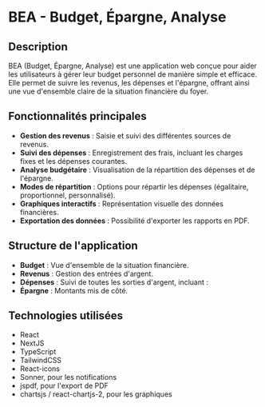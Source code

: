 # BEA - Budget, Épargne, Analyse

## Description

BEA (Budget, Épargne, Analyse) est une application web conçue pour aider les utilisateurs à gérer leur budget personnel de manière simple et efficace. Elle permet de suivre les revenus, les dépenses et l'épargne, offrant ainsi une vue d'ensemble claire de la situation financière du foyer.

## Fonctionnalités principales

- **Gestion des revenus** : Saisie et suivi des différentes sources de revenus.
- **Suivi des dépenses** : Enregistrement des frais, incluant les charges fixes et les dépenses courantes.
- **Analyse budgétaire** : Visualisation de la répartition des dépenses et de l'épargne.
- **Modes de répartition** : Options pour répartir les dépenses (égalitaire, proportionnel, personnalisé).
- **Graphiques interactifs** : Représentation visuelle des données financières.
- **Exportation des données** : Possibilité d'exporter les rapports en PDF.

## Structure de l'application

- **Budget** : Vue d'ensemble de la situation financière.
- **Revenus** : Gestion des entrées d'argent.
- **Dépenses** : Suivi de toutes les sorties d'argent, incluant :
- **Épargne** : Montants mis de côté.

## Technologies utilisées

- React
- NextJS
- TypeScript
- TailwindCSS
- React-icons
- Sonner, pour les notifications
- jspdf, pour l'export de PDF
- chartsjs / react-chartjs-2, pour les graphiques


